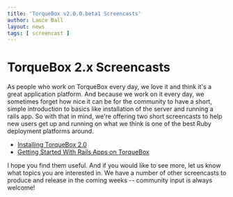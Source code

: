 ```yaml
---
title: 'TorqueBox v2.0.0.beta1 Screencasts'
author: Lance Ball
layout: news
tags: [ screencast ]
---
```


# TorqueBox 2.x Screencasts

As people who work on TorqueBox every day, we love it and think it's a great
application platform. And because we work on it every day, we sometimes forget
how nice it can be for the community to have a short, simple introduction to 
basics like installation of the server and running a rails app. So with that
in mind, we're offering two short screencasts to help new users get up and 
running on what we think is one of the best Ruby deployment platforms around.

* [Installing TorqueBox 2.0](http://vimeo.com/33299335)
* [Getting Started With Rails Apps on TorqueBox](http://vimeo.com/33417394)

I hope you find them useful. And if you would like to see more, let us know what
topics you are interested in. We have a number of other screencasts to produce
and release in the coming weeks -- community input is always welcome!

